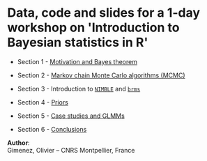 # Data, code and slides for a 1-day workshop on 'Introduction to Bayesian statistics in R'

+ Section 1 - [Motivation and Bayes theorem](https://github.com/oliviergimenez/bayes-workshop/blob/main/1-introduction.pdf) 

+ Section 2 - [Markov chain Monte Carlo algorithms (MCMC)](https://github.com/oliviergimenez/bayes-workshop/blob/main/2-mcmc.pdf) 

+ Section 3 - Introduction to [`NIMBLE`](https://raw.githack.com/oliviergimenez/bayes-workshop/main/3a-nimble.html) and [`brms`](https://raw.githack.com/oliviergimenez/bayes-workshop/main/3b-brms.html)

+ Section 4 - [Priors](https://github.com/oliviergimenez/bayes-workshop/blob/main/4-priors.pdf) 

+ Section 5 - [Case studies and GLMMs](https://github.com/oliviergimenez/bayes-workshop/blob/main/5-case-studies.pdf)

+ Section 6 - [Conclusions](https://github.com/oliviergimenez/bayes-workshop/blob/main/6-conclusions.pdf)

**Author**:    
Gimenez, Olivier – CNRS Montpellier, France

